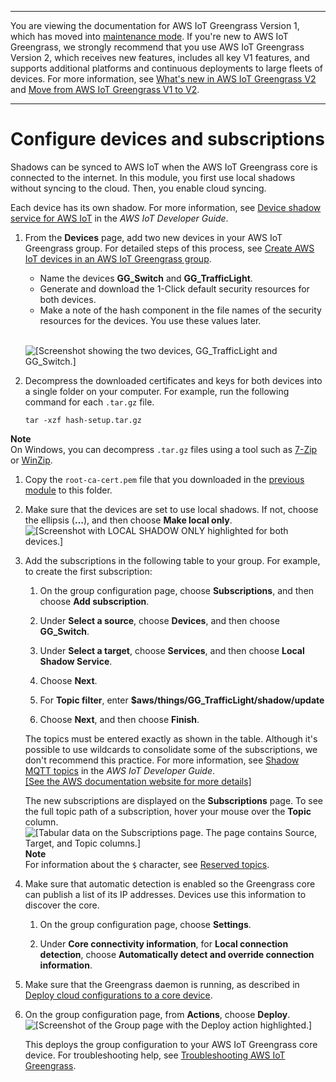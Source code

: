 --------

You are viewing the documentation for AWS IoT Greengrass Version 1, which has moved into [maintenance mode](https://docs.aws.amazon.com/greengrass/v1/developerguide/maintenance-policy.html)\. If you're new to AWS IoT Greengrass, we strongly recommend that you use AWS IoT Greengrass Version 2, which receives new features, includes all key V1 features, and supports additional platforms and continuous deployments to large fleets of devices\. For more information, see [What's new in AWS IoT Greengrass V2](https://docs.aws.amazon.com/greengrass/v2/developerguide/greengrass-v2-whats-new.html) and [Move from AWS IoT Greengrass V1 to V2](https://docs.aws.amazon.com/greengrass/v2/developerguide/move-from-v1.html)\.

--------

# Configure devices and subscriptions<a name="config-dev-subs"></a>

Shadows can be synced to AWS IoT when the AWS IoT Greengrass core is connected to the internet\. In this module, you first use local shadows without syncing to the cloud\. Then, you enable cloud syncing\.

Each device has its own shadow\. For more information, see [Device shadow service for AWS IoT](https://docs.aws.amazon.com/iot/latest/developerguide/iot-device-shadows.html) in the *AWS IoT Developer Guide*\.

1. From the **Devices** page, add two new devices in your AWS IoT Greengrass group\. For detailed steps of this process, see [Create AWS IoT devices in an AWS IoT Greengrass group](device-group.md)\.
   + Name the devices **GG\_Switch** and **GG\_TrafficLight**\.
   + Generate and download the 1\-Click default security resources for both devices\.
   + Make a note of the hash component in the file names of the security resources for the devices\. You use these values later\.

      
![\[Screenshot showing the two devices, GG_TrafficLight and GG_Switch.\]](http://docs.aws.amazon.com/greengrass/v1/developerguide/images/gg-get-started-078.png)

1. Decompress the downloaded certificates and keys for both devices into a single folder on your computer\. For example, run the following command for each `.tar.gz` file\.

   ```
   tar -xzf hash-setup.tar.gz
   ```
**Note**  
On Windows, you can decompress `.tar.gz` files using a tool such as [7\-Zip](http://www.7-zip.org/) or [WinZip](http://www.winzip.com/)\.

1. Copy the `root-ca-cert.pem` file that you downloaded in the [previous module](device-group.md#root-ca-device) to this folder\.

1. Make sure that the devices are set to use local shadows\. If not, choose the ellipsis \(**…**\), and then choose **Make local only**\.  
![\[Screenshot with LOCAL SHADOW ONLY highlighted for both devices.\]](http://docs.aws.amazon.com/greengrass/v1/developerguide/images/gg-get-started-079.png)

1. <a name="module5-subscriptions"></a>Add the subscriptions in the following table to your group\. For example, to create the first subscription:

   1. On the group configuration page, choose **Subscriptions**, and then choose **Add subscription**\.

   1. Under **Select a source**, choose **Devices**, and then choose **GG\_Switch**\.

   1. Under **Select a target**, choose **Services**, and then choose **Local Shadow Service**\.

   1. Choose **Next**\.

   1. For **Topic filter**, enter **$aws/things/GG\_TrafficLight/shadow/update**

   1. Choose **Next**, and then choose **Finish**\.

   The topics must be entered exactly as shown in the table\. Although it's possible to use wildcards to consolidate some of the subscriptions, we don't recommend this practice\. For more information, see [Shadow MQTT topics](https://docs.aws.amazon.com/iot/latest/developerguide/device-shadow-mqtt.html) in the *AWS IoT Developer Guide*\.    
[\[See the AWS documentation website for more details\]](http://docs.aws.amazon.com/greengrass/v1/developerguide/config-dev-subs.html)

   The new subscriptions are displayed on the **Subscriptions** page\. To see the full topic path of a subscription, hover your mouse over the **Topic** column\.  
![\[Tabular data on the Subscriptions page. The page contains Source, Target, and Topic columns.\]](http://docs.aws.amazon.com/greengrass/v1/developerguide/images/gg-get-started-080.png)
**Note**  
For information about the `$` character, see [Reserved topics](https://docs.aws.amazon.com/iot/latest/developerguide/topics.html#reserved-topics)\.

1. <a name="enable-automatic-detection"></a>Make sure that automatic detection is enabled so the Greengrass core can publish a list of its IP addresses\. Devices use this information to discover the core\.

   1. On the group configuration page, choose **Settings**\.

   1. Under **Core connectivity information**, for **Local connection detection**, choose **Automatically detect and override connection information**\.

1. Make sure that the Greengrass daemon is running, as described in [Deploy cloud configurations to a core device](configs-core.md)\.

1. <a name="console-actions-deploy"></a>On the group configuration page, from **Actions**, choose **Deploy**\.  
![\[Screenshot of the Group page with the Deploy action highlighted.\]](http://docs.aws.amazon.com/greengrass/v1/developerguide/images/gg-get-started-040.png)

   This deploys the group configuration to your AWS IoT Greengrass core device\. For troubleshooting help, see [Troubleshooting AWS IoT Greengrass](gg-troubleshooting.md)\.